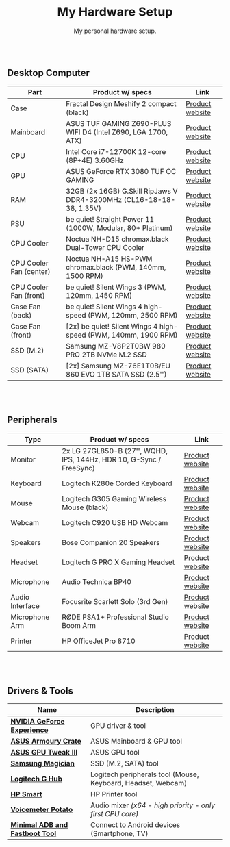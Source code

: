 <div align="center">

# My Hardware Setup

My personal hardware setup.

</div>

<br><br>

## Desktop Computer

| Part                    | Product w/ specs                                                     | Link                                                                                                                                                     |
| ----------------------- | -------------------------------------------------------------------- | -------------------------------------------------------------------------------------------------------------------------------------------------------- |
| Case                    | Fractal Design Meshify 2 compact (black)                             | [Product website](https://www.fractal-design.com/products/cases/meshify/meshify-2-compact/)                                                              |
| Mainboard               | ASUS TUF GAMING Z690-PLUS WIFI D4 (Intel Z690, LGA 1700, ATX)        | [Product website](https://www.asus.com/de/Motherboards-Components/Motherboards/TUF-Gaming/TUF-GAMING-Z690-PLUS-WIFI-D4/)                                 |
| CPU                     | Intel Core i7-12700K 12-core (8P+4E) 3.60GHz                         | [Product website](https://www.intel.de/content/www/de/de/products/sku/134594/intel-core-i712700k-processor-25m-cache-up-to-5-00-ghz/specifications.html) |
| GPU                     | ASUS GeForce RTX 3080 TUF OC GAMING                                  | [Product website](https://www.asus.com/de/Motherboards-Components/Graphics-Cards/TUF-Gaming/TUF-RTX3080-O10G-GAMING)                                     |
| RAM                     | 32GB (2x 16GB) G.Skill RipJaws V DDR4-3200MHz (CL16-18-18-38, 1.35V) | [Product website](<https://www.gskill.com/product/165/184/1536110922/F4-3200C16D-32GVKRipjaws-VDDR4-3200MHz-CL16-18-18-38-1.35V32GB-(2x16GB)>)           |
| PSU                     | be quiet! Straight Power 11 (1000W, Modular, 80+ Platinum)           | [Product website](https://www.bequiet.com/de/powersupply/1766)                                                                                           |
| CPU Cooler              | Noctua NH-D15 chromax.black Dual-Tower CPU Cooler                    | [Product website](https://noctua.at/en/nh-d15-chromax-black)                                                                                             |
| CPU Cooler Fan (center) | Noctua NH-A15 HS-PWM chromax.black (PWM, 140mm, 1500 RPM)            | [Product website](https://noctua.at/de/nf-a15-hs-pwm-chromax-black-swap)                                                                                 |
| CPU Cooler Fan (front)  | be quiet! Silent Wings 3 (PWM, 120mm, 1450 RPM)                      | [Product website](https://www.bequiet.com/de/casefans/silent-wings-3/784)                                                                                |
| Case Fan (back)         | be quiet! Silent Wings 4 high-speed (PWM, 120mm, 2500 RPM)           | [Product website](https://www.bequiet.com/de/casefans/3701)                                                                                              |
| Case Fan (front)        | [2x] be quiet! Silent Wings 4 high-speed (PWM, 140mm, 1900 RPM)      | [Product website](https://www.bequiet.com/de/casefans/3704)                                                                                              |
| SSD (M.2)               | Samsung MZ-V8P2T0BW 980 PRO 2TB NVMe M.2 SSD                         | [Product website](https://www.samsung.com/de/memory-storage/nvme-ssd/980-pro-2tb-nvme-pcie-gen-4-mz-v8p2t0bw/)                                           |
| SSD (SATA)              | [2x] Samsung MZ-76E1T0B/EU 860 EVO 1TB SATA SSD (2.5'')              | [Product website](https://www.samsung.com/de/memory-storage/860-evo-sata-3-2-5-inch-ssd/MZ-76E1T0BEU)                                                    |

<br><br>

## Peripherals

| Type            | Product w/ specs                                                    | Link                                                                                                                              |
| --------------- | ------------------------------------------------------------------- | --------------------------------------------------------------------------------------------------------------------------------- |
| Monitor         | 2x LG 27GL850-B (27'', WQHD, IPS, 144Hz, HDR 10, G-Sync / FreeSync) | [Product website](https://www.lg.com/de/monitore/lg-27GL850-B)                                                                    |
| Keyboard        | Logitech K280e Corded Keyboard                                      | [Product website](https://www.logitech.com/de-de/product/corded-keyboard-k280e-business)                                          |
| Mouse           | Logitech G305 Gaming Wireless Mouse (black)                         | [Product website](https://www.logitechg.com/de-de/products/gaming-mice/g305-lightspeed-wireless-gaming-mouse.910-005282.html)     |
| Webcam          | Logitech C920 USB HD Webcam                                         | [Product website](https://www.logitech.com/de-de/product/hd-pro-webcam-c920)                                                      |
| Speakers        | Bose Companion 20 Speakers                                          | [Product website](https://www.bose.de/de_de/products/speakers/stereo_speakers/companion-20-multimedia-speaker-system.html)        |
| Headset         | Logitech G PRO X Gaming Headset                                     | [Product website](https://www.logitechg.com/de-de/products/gaming-audio/pro-x-gaming-headset-blue-voice-mic-tech.981-000818.html) |
| Microphone      | Audio Technica BP40                                                 | [Product website](https://www.audio-technica.com/de-de/bp40)                                                                      |
| Audio Interface | Focusrite Scarlett Solo (3rd Gen)                                   | [Product website](https://focusrite.com/de/audio-interface/scarlett/scarlett-solo)                                                |
| Microphone Arm  | RØDE PSA1+ Professional Studio Boom Arm                             | [Product website](https://rode.com/de/accessories/stands-bars/psa1-plus)                                                          |
| Printer         | HP OfficeJet Pro 8710                                               | [Product website](https://support.hp.com/de-de/drivers/selfservice/hp-officejet-pro-8710-all-in-one-printer-series/7902014)       |

<br><br>

## Drivers & Tools

| Name                                                                                               | Description                                                  |
| -------------------------------------------------------------------------------------------------- | ------------------------------------------------------------ |
| **[NVIDIA GeForce Experience](https://www.nvidia.com/de-de/geforce/geforce-experience)**           | GPU driver & tool                                            |
| **[ASUS Armoury Crate](https://rog.asus.com/de/armoury-crate)**                                    | ASUS Mainboard & GPU tool                                    |
| **[ASUS GPU Tweak III](https://www.asus.com/campaign/GPU-Tweak-III)**                              | ASUS GPU tool                                                |
| **[Samsung Magician](https://www.samsung.com/semiconductor/minisite/ssd/download/tools)**          | SSD (M.2, SATA) tool                                         |
| **[Logitech G Hub](https://www.logitechg.com/de-de/innovation/g-hub.html)**                        | Logitech peripherals tool (Mouse, Keyboard, Headset, Webcam) |
| **[HP Smart](https://www.hpsmart.com/at/de)**                                                      | HP Printer tool                                              |
| **[Voicemeter Potato](https://vb-audio.com/Voicemeeter/potato.htm)**                               | Audio mixer _(x64 - high priority - only first CPU core)_    |
| **[Minimal ADB and Fastboot Tool](https://androidmtk.com/download-minimal-adb-and-fastboot-tool)** | Connect to Android devices (Smartphone, TV)                  |

